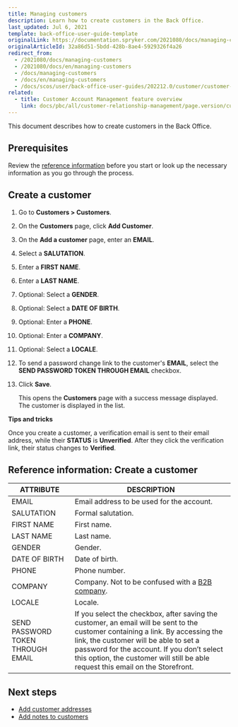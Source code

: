 ```yaml
---
title: Managing customers
description: Learn how to create customers in the Back Office.
last_updated: Jul 6, 2021
template: back-office-user-guide-template
originalLink: https://documentation.spryker.com/2021080/docs/managing-customers
originalArticleId: 32a86d51-5bdd-428b-8ae4-5929326f4a26
redirect_from:
  - /2021080/docs/managing-customers
  - /2021080/docs/en/managing-customers
  - /docs/managing-customers
  - /docs/en/managing-customers
  - /docs/scos/user/back-office-user-guides/202212.0/customer/customer-customer-access-customer-groups/managing-customers.html
related:
  - title: Customer Account Management feature overview
    link: docs/pbc/all/customer-relationship-management/page.version/customer-account-management-feature-overview/customer-account-management-feature-overview.html
---
```


This document describes how to create customers in the Back Office.

## Prerequisites

Review the [reference information](#reference-information-create-a-customer) before you start or look up the necessary information as you go through the process.

## Create a customer

1. Go to **Customers&nbsp;<span aria-label="and then">></span> Customers**.
2. On the **Customers** page, click **Add Customer**.
3. On the **Add a customer** page, enter an **EMAIL**.
4. Select a **SALUTATION**.
5. Enter a **FIRST NAME**.
6. Enter a **LAST NAME**.
7. Optional: Select a **GENDER**.
8. Optional: Select a **DATE OF BIRTH**.
9. Optional: Enter a **PHONE**.
10. Optional: Enter a **COMPANY**.
11. Optional: Select a **LOCALE**.
12. To send a password change link to the customer's **EMAIL**, select the **SEND PASSWORD TOKEN THROUGH EMAIL** checkbox.
13. Click **Save**.

    This opens the **Customers** page with a success message displayed. The customer is displayed in the list.

**Tips and tricks**

Once you create a customer, a verification email is sent to their email address, while their **STATUS** is **Unverified**. After they click the verification link, their status changes to  **Verified**.

## Reference information: Create a customer

|ATTRIBUTE| DESCRIPTION|
|---|---|
| EMAIL | Email address to be used for the account. |
| SALUTATION | Formal salutation. |
| FIRST NAME | First name. |
| LAST NAME | Last name. |
| GENDER | Gender.|
| DATE OF BIRTH | Date of birth.|
| PHONE | Phone number.|
|COMPANY| Company. Not to be confused with a [B2B company](/docs/pbc/all/customer-relationship-management/{{page.version}}/company-account-feature-overview/company-accounts-overview.html). |
| LOCALE | Locale.|
| SEND PASSWORD TOKEN THROUGH EMAIL | If you select the checkbox, after saving the customer, an email will be sent to the customer containing a link. By accessing the link, the customer will be able to set a password for the account. If you don’t select this option, the customer will still be able request this email on the Storefront. |

## Next steps

* [Add customer addresses](/docs/pbc/all/customer-relationship-management/{{page.version}}/manage-in-the-back-office/customers/add-customer-addresses.html)
* [Add notes to customers](/docs/pbc/all/customer-relationship-management/{{page.version}}/manage-in-the-back-office/customers/add-notes-to-customers.html)
